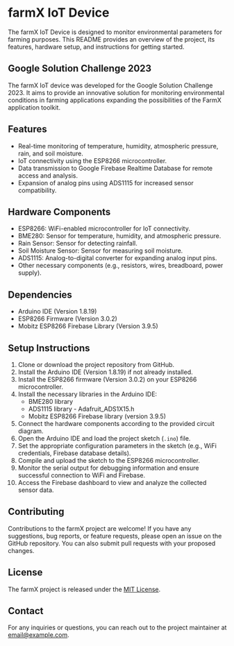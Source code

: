 # farmX IoT Device

The farmX IoT Device is designed to monitor environmental parameters for farming purposes. This README provides an overview of the project, its features, hardware setup, and instructions for getting started.


## Google Solution Challenge 2023

The farmX IoT device was developed for the Google Solution Challenge 2023. It aims to provide an innovative solution for monitoring environmental conditions in farming applications expanding the possibilities of the FarmX application toolkit.


## Features

- Real-time monitoring of temperature, humidity, atmospheric pressure, rain, and soil moisture.
- IoT connectivity using the ESP8266 microcontroller.
- Data transmission to Google Firebase Realtime Database for remote access and analysis.
- Expansion of analog pins using ADS1115 for increased sensor compatibility.

## Hardware Components

- ESP8266: WiFi-enabled microcontroller for IoT connectivity.
- BME280: Sensor for temperature, humidity, and atmospheric pressure.
- Rain Sensor: Sensor for detecting rainfall.
- Soil Moisture Sensor: Sensor for measuring soil moisture.
- ADS1115: Analog-to-digital converter for expanding analog input pins.
- Other necessary components (e.g., resistors, wires, breadboard, power supply).

## Dependencies

- Arduino IDE (Version 1.8.19)
- ESP8266 Firmware (Version 3.0.2)
- Mobitz ESP8266 Firebase Library (Version 3.9.5)

## Setup Instructions

1. Clone or download the project repository from GitHub.
2. Install the Arduino IDE (Version 1.8.19) if not already installed.
3. Install the ESP8266 firmware (Version 3.0.2) on your ESP8266 microcontroller.
4. Install the necessary libraries in the Arduino IDE:
   - BME280 library
   - ADS1115 library - Adafruit_ADS1X15.h
   - Mobitz ESP8266 Firebase library (version 3.9.5)
5. Connect the hardware components according to the provided circuit diagram.
6. Open the Arduino IDE and load the project sketch (`.ino`) file.
7. Set the appropriate configuration parameters in the sketch (e.g., WiFi credentials, Firebase database details).
8. Compile and upload the sketch to the ESP8266 microcontroller.
9. Monitor the serial output for debugging information and ensure successful connection to WiFi and Firebase.
10. Access the Firebase dashboard to view and analyze the collected sensor data.

## Contributing

Contributions to the farmX project are welcome! If you have any suggestions, bug reports, or feature requests, please open an issue on the GitHub repository. You can also submit pull requests with your proposed changes.

## License

The farmX project is released under the [MIT License](LICENSE).

## Contact

For any inquiries or questions, you can reach out to the project maintainer at [email@example.com](mailto:email@example.com).
